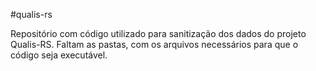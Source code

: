 #qualis-rs

Repositório com código utilizado para sanitização dos dados do projeto Qualis-RS. Faltam as pastas, com os arquivos necessários para que o código seja executável.
